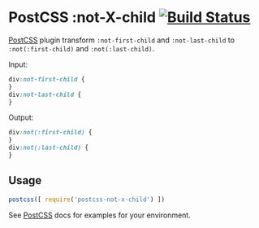 # PostCSS :not-X-child [![Build Status][ci-img]][ci]

[PostCSS] plugin transform `:not-first-child` and `:not-last-child` to `:not(:first-child)` and `:not(:last-child)`.

[PostCSS]: https://github.com/postcss/postcss
[ci-img]:  https://travis-ci.org/hudochenkov/postcss-not-x-child.svg
[ci]:      https://travis-ci.org/hudochenkov/postcss-not-x-child

Input:

```css
div:not-first-child {
}
div:not-last-child {
}
```

Output:

```css
div:not(:first-child) {
}
div:not(:last-child) {
}
```

## Usage

```js
postcss([ require('postcss-not-x-child') ])
```

See [PostCSS] docs for examples for your environment.
